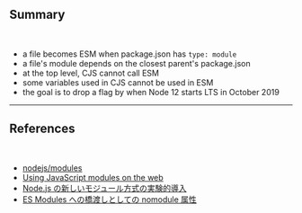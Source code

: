 <!-- sectionTitle: Summary -->

<!-- note
This is today's summary.

* a file becomes ESM / when package.json has `type: module`
* a file's module / depends on the closest parent's package.json
* at the top level, CJS cannot call ESM
* some variables used in CJS / cannot be used in ESM
* the goal is to drop a flag / by when Node 12 starts LTS / in October 2019

Please look forward to future Node.js!
-->

## Summary

<br />

- a file becomes ESM when package.json has `type: module`
- a file's module depends on the closest parent's package.json
- at the top level, CJS cannot call ESM
- some variables used in CJS cannot be used in ESM
- the goal is to drop a flag by when Node 12 starts LTS in October 2019

---

<!-- sectionTitle: References -->

<!-- note
These are the references / used to make this slide.
-->

## References

<br />

- [nodejs/modules](https://github.com/nodejs/modules)
- [Using JavaScript modules on the web](https://developers.google.com/web/fundamentals/primers/modules)
- [Node.js の新しいモジュール方式の実験的導入](https://blog.hiroppy.me/entry/nodejs-experimental-modules)
- [ES Modules への橋渡しとしての nomodule 属性](https://blog.jxck.io/entries/2017-06-21/nomodule-attribute.html)
